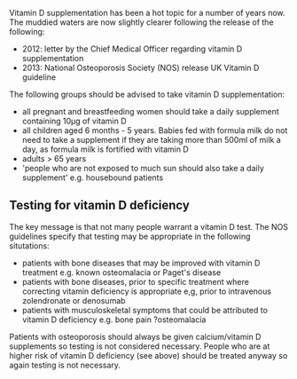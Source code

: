 Vitamin D supplementation has been a hot topic for a number of years now. The muddied waters are now slightly clearer following the release of the following:  
* 2012: letter by the Chief Medical Officer regarding vitamin D supplementation
* 2013: National Osteoporosis Society (NOS) release UK Vitamin D guideline

  
The following groups should be advised to take vitamin D supplementation:  
* all pregnant and breastfeeding women should take a daily supplement containing 10µg of vitamin D
* all children aged 6 months \- 5 years. Babies fed with formula milk do not need to take a supplement if they are taking more than 500ml of milk a day, as formula milk is fortified with vitamin D
* adults \> 65 years
* 'people who are not exposed to much sun should also take a daily supplement' e.g. housebound patients

  
Testing for vitamin D deficiency
--------------------------------

  
The key message is that not many people warrant a vitamin D test. The NOS guidelines specify that testing may be appropriate in the following situtations:  
* patients with bone diseases that may be improved with vitamin D treatment e.g. known osteomalacia or Paget's disease
* patients with bone diseases, prior to specific treatment where correcting vitamin deficiency is appropriate e,g, prior to intravenous zolendronate or denosumab
* patients with musculoskeletal symptoms that could be attributed to vitamin D deficiency e.g. bone pain ?osteomalacia

  
Patients with osteoporosis should always be given calcium/vitamin D supplements so testing is not considered necessary. People who are at higher risk of vitamin D deficiency (see above) should be treated anyway so again testing is not necessary.